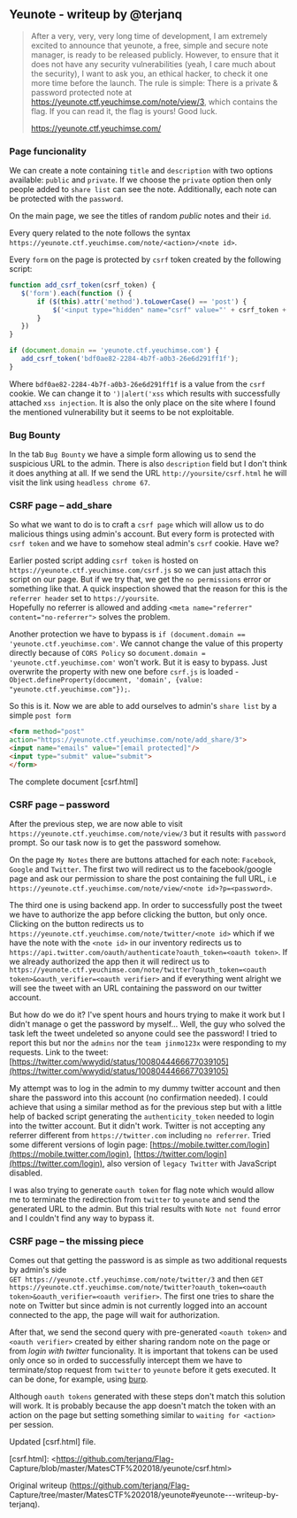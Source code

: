 Yeunote - writeup by @terjanq  
---

> After a very, very, very long time of development, I am extremely excited to
> announce that yeunote, a free, simple and secure note manager, is ready to
> be released publicly. However, to ensure that it does not have any security
> vulnerabilities (yeah, I care much about the security), I want to ask you,
> an ethical hacker, to check it one more time before the launch. The rule is
> simple: There is a private & password protected note at
> https://yeunote.ctf.yeuchimse.com/note/view/3, which contains the flag. If
> you can read it, the flag is yours! Good luck.  
>  
> https://yeunote.ctf.yeuchimse.com/

### Page funcionality

We can create a note containing  `title` and `description` with two options
available: `public` and `private`. If we choose the `private` option then only
people added to `share list` can see the note. Additionally, each note can be
protected with the `password`.

On the main page, we see the titles of random *public* notes and their `id`.

Every query related to the note follows the syntax
`https://yeunote.ctf.yeuchimse.com/note/<action>/<note id>`.

Every `form` on the page is protected by `csrf` token created by the following
script:

```js  
function add_csrf_token(csrf_token) {  
   $('form').each(function () {  
       if ($(this).attr('method').toLowerCase() == 'post') {  
           $('<input type="hidden" name="csrf" value="' + csrf_token + '" />').appendTo($(this));  
       }  
   })  
}

if (document.domain == 'yeunote.ctf.yeuchimse.com') {  
   add_csrf_token('bdf0ae82-2284-4b7f-a0b3-26e6d291ff1f');  
}  
```

Where `bdf0ae82-2284-4b7f-a0b3-26e6d291ff1f` is a value from the  `csrf`
cookie. We can change it to `')|alert('xss` which results with successfully
attached `xss injection`. It is also the only place on the site where I found
the mentioned vulnerability but it seems to be not exploitable.

### Bug Bounty  
In the tab `Bug Bounty` we have a simple form allowing us to send the
suspicious URL to the admin. There is also `description` field but I don't
think it does anything at all. If we send the URL `http://yoursite/csrf.html`
he will visit the link using `headless chrome 67`.

### CSRF page – add_share

So what we want to do is to craft a `csrf page` which will allow us to do
malicious things using admin's account. But every form is protected with `csrf
token` and we have to somehow steal admin's `csrf` cookie. Have we?

Earlier posted script adding `csrf token` is hosted on
`https://yeunote.ctf.yeuchimse.com/csrf.js` so we can just attach this script
on our page. But if we try that, we get the `no permissions` error or
something like that. A quick inspection showed that the reason for this is the
`referrer header` set to `https://yoursite`.  
Hopefully no referrer is allowed and adding `<meta name="referrer"
content="no-referrer">` solves the problem.

Another protection we have to bypass is `if (document.domain ==
'yeunote.ctf.yeuchimse.com'`. We cannot change the value of this property
directly because of `CORS Policy` so `document.domain =
'yeunote.ctf.yeuchimse.com'` won't work. But it is easy to bypass. Just
overwrite the property with new one before `csrf.js` is loaded -
`Object.defineProperty(document, 'domain', {value:
"yeunote.ctf.yeuchimse.com"});`.

So this is it. Now we are able to add ourselves to admin's `share list` by a
simple `post form`

```html  
<form method="post"
action="https://yeunote.ctf.yeuchimse.com/note/add_share/3">  
<input name="emails" value="[email protected]"/>  
<input type="submit" value="submit">  
</form>  
```

The complete document [csrf.html]

### CSRF page – password

After the previous step, we are now able to visit
`https://yeunote.ctf.yeuchimse.com/note/view/3` but it results with `password`
prompt. So our task now is to get the password somehow.

On the page `My Notes` there are buttons attached for each note: `Facebook`,
`Google` and `Twitter`. The first two will redirect us to the facebook/google
page and ask our permission to share the post containing the full URL, i.e
`https://yeunote.ctf.yeuchimse.com/note/view/<note id>?p=<password>`.

The third one is using backend app. In order to successfully post the tweet we
have to authorize the app before clicking the button, but only once. Clicking
on the button redirects us to
`https://yeunote.ctf.yeuchimse.com/note/twitter/<note id>` which if we have
the note with the `<note id>` in our inventory redirects us to
`https://api.twitter.com/oauth/authenticate?oauth_token=<oauth token>`. If we
already authorized the app then it will redirect us to
`https://yeunote.ctf.yeuchimse.com/note/twitter?oauth_token=<oauth
token>&oauth_verifier=<oauth verifier>` and if everything went alright we will
see the tweet with an URL containing the password on our twitter account.

But how do we do it? I've spent hours and hours trying to make it work but I
didn't manage o get the password by myself... Well, the guy who solved the
task left the tweet undeleted so anyone could see the password! I tried to
report this but nor the `admins` nor the `team jinmo123x` were responding to
my requests. Link to the tweet:
[https://twitter.com/wwydid/status/1008044466677039105](https://twitter.com/wwydid/status/1008044466677039105)

My attempt was to log in the admin to my dummy twitter account and then share
the password into this account (no confirmation needed). I could achieve that
using a similar method as for the previous step but with a little help of
backed script generating the `authenticity_token` needed to login into the
twitter account. But it didn't work. Twitter is not accepting any referrer
different from `https://twitter.com` including `no referrer`. Tried some
different versions of login page:
[https://mobile.twitter.com/login](https://mobile.twitter.com/login),
[https://twitter.com/login](https://twitter.com/login), also version of
`legacy Twitter` with JavaScript disabled.

I was also trying to generate `oauth token` for flag note which would allow me
to terminate the redirection from `twitter` to `yeunote` and send the
generated URL to the admin. But this trial results with `Note not found` error
and I couldn't find any way to bypass it.

### CSRF page – the missing piece

Comes out that getting the password is as simple as two additional requests by
admin's side  
`GET https://yeunote.ctf.yeuchimse.com/note/twitter/3` and then `GET
https://yeunote.ctf.yeuchimse.com/note/twitter?oauth_token=<oauth
token>&oauth_verifier=<oauth verifier>`. The first one tries to share the note
on Twitter but since admin is not currently logged into an account connected
to the app, the page will wait for authorization.

After that, we send the second query with pre-generated `<oauth token>` and
`<oauth verifier>` created by either sharing random note on the page or from
*login with twitter* funcionality. It is important that tokens can be used
only once so in orded to successfully intercept them we have to terminate/stop
request from `twitter` to `yeunote` before it gets executed. It can be done,
for example, using [burp].

Although `oauth tokens` generated with these steps don't match this solution
will work. It is probably because the app doesn't match the token with an
action on the page but setting something similar to `waiting for <action>` per
session.

Updated [csrf.html] file.

[burp]: <https://portswigger.net/burp>  
[csrf.html]: <https://github.com/terjanq/Flag-
Capture/blob/master/MatesCTF%202018/yeunote/csrf.html>  

Original writeup (https://github.com/terjanq/Flag-
Capture/tree/master/MatesCTF%202018/yeunote#yeunote---writeup-by-terjanq).